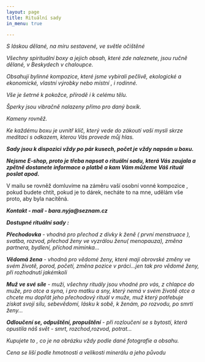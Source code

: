 ```yaml
---
layout: page
title: Rituální sady
in_menu: true

---
```

_S láskou dělané, na míru sestavené, ve světle očištěné_

_Všechny spirituální boxy a jejich obsah, které zde naleznete, jsou ručně dělané, v Beskydech v chaloupce._

_Obsahují bylinné kompozice, které jsme vybírali pečlivě, ekologické a ekonomické, vlastní výrobky nebo místní , i rodinné._

_Vše je šetrné k pokožce, přírodě i k celému tělu._

_Šperky jsou vibračně nalazeny přímo pro daný boxík._

_Kameny rovněž._

_Ke každému boxu je uvnitř klíč, který vede do zákoutí vaší mysli skrze meditaci s odkazem, kterou Vás provede můj hlas._

**_Sady jsou k dispozici vždy po pár kusech, počet je vždy napsán u boxu._**

**_Nejsme E-shop, proto je třeba napsat o rituální sadu, která Vás zaujala a zpětně dostanete informace o platbě a kam Vám můžeme Váš rituál poslat apod._**

V mailu se rovněž domluvíme na záměru vaší osobní vonné kompozice , pokud budete chtít, pokud je to dárek, necháte to na mne, udělám vše proto, aby byla nacítěná.

**_Kontakt - mail - bara.nyja@seznam.cz_**

**_Dostupné rituální sady :_**

**_Přechodovka_** - _vhodná pro přechod z dívky k ženě ( první menstruace ), svatba, rozvod, přechod ženy ve vyzrálou ženu( menopauza), změna partnera, bydlení, příchod miminka..._

**_Vědomá žena_** _- vhodná pro vědomé ženy, které mají obrovské změny ve svém životě, porod, početí, změna pozice v práci...jen tak pro vědomé ženy, při rozhodnutí jakémkoli_

**_Muž ve své síle_** _- muži, všechny rituály jsou vhodné pro vás, z chlapce do muže, pro otce a syna, i pro matku a sny, který nemá v svém životě otce a chcete mu dopřát jeho přechodový rituál v muže, muž který potřebuje získat svojí sílu, sebevědomí, lásku k sobě, k ženám, po rozvodu, po smrti ženy..._

**_Odloučení se, odpuštění, propuštění_** _- při rozloučení se s bytostí, která opustila náš svět - smrt, rozchod,rozvod, potrat..._

_Kupujete to , co je na obrázku vždy podle dané fotografie a obsahu._

_Cena se liší podle hmotnosti a velikosti minerálu a jeho původu_